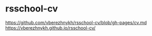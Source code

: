 # rsschool-cv
https://github.com/vberezhnykh/rsschool-cv/blob/gh-pages/cv.md
https://vberezhnykh.github.io/rsschool-cv/
